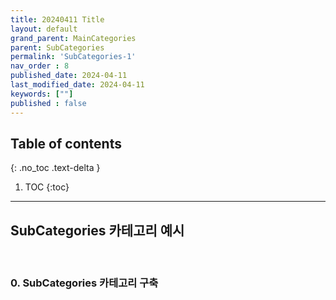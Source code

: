 ```yaml
---
title: 20240411 Title
layout: default
grand_parent: MainCategories
parent: SubCategories
permalink: 'SubCategories-1'
nav_order : 8
published_date: 2024-04-11
last_modified_date: 2024-04-11
keywords: [""]
published : false
---
```

## Table of contents
{: .no_toc .text-delta }

1. TOC
{:toc}
---

<!-- 글의 제목은 ##
    나머지 큰 제목은 ###
    이후 나머지는 4개이상 -->

## SubCategories 카테고리 예시
<br>

### 0. SubCategories 카테고리 구축